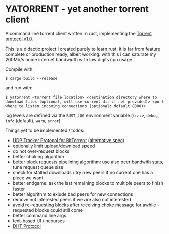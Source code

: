 # YATORRENT - yet another torrent client

A command line torrent client written in rust, implementing the [Torrent protocol v1.0](https://wiki.theory.org/BitTorrentSpecification).

This is a didactic project I created purely to learn rust, it is far from feature complete or production ready, albeit working: with this i can saturate my 200Mb/s home internet bandwidth with low digits cpu usage.


Compile with:
```
$ cargo build --release
```
and run with:
```
$ yatorrent <torrent file location> <destination directory where to donwload files (optional, will use current dir if not provided)> <port where to listen incoming connections (optional: default 8000)>
```
log levels are defined via the `RUST_LOG` environment variable (`trace`, `debug`, `info` (default), `warn`, `error`).


Things yet to be implemented / todos:
* [UDP Tracker Protocol for BitTorrent](http://bittorrent.org/beps/bep_0015.html) ([alternative spec](https://xbtt.sourceforge.net/udp_tracker_protocol.html))
* optionally limit upload/download speed
* do not over-request blocks
* better choking algorithm
* better block requests pipelining algorithm: use also peer bandwith stats, tune request queue size
* check for stalled downloads / try new peers if no current one has a piece we want
* better endgame: ask the last remaining blocks to multiple peers to finish faster
* better algorithm to exlude bad peers for new connections
* remove not interested peers if we are also not interested
* avoid re-requesting blocks after receiving choke message for awhile - requested blocks could still come
* better command line args
* text-based UI / ncourses
* [DHT Protocol](http://bittorrent.org/beps/bep_0005.html)
